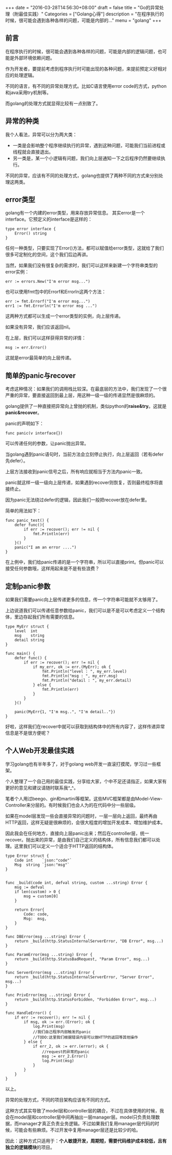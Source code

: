 +++
date = "2016-03-28T14:56:30+08:00"
draft = false
title = "Go的异常处理（附最佳实践）"
Categories = ["Golang心得"]
description = "在程序执行的时候，很可能会遇到各种各样的问题，可能是内部的..."
menu = "golang"
+++

## 前言

在程序执行的时候，很可能会遇到各种各样的问题，可能是内部的逻辑问题，也可能是外部环境依赖问题。

作为开发者，要提前考虑到程序执行时可能出现的各种问题，来提前预定义好相对应的处理逻辑。

不同的语言，有不同的异常处理方式。比如C语言使用error code的方式，python和java采用try机制等。

而golang的处理方式就显得比较有一点别致了。


## 异常的种类

我个人看法，异常可以分为两大类：

- 一类是会影响整个程序继续执行的异常，遇到这种问题，可能我们当前进程或线程就会直接退出。
- 另一类是，某一个小逻辑有问题，我们向上层通知一下之后程序仍然要继续执行。

不同的异常，应该有不同的处理方式，golang也提供了两种不同的方式来分别处理这两类。

## error类型

golang有一个内建的error类型，用来存放异常信息。
其实error是一个interface。它预定义的interface是这样的：

    type error interface {
	    Error() string
    }

任何一种类型，只要实现了Error()方法，都可以赋值给error类型，这就给了我们很多可定制化的空间，这个我们后边再讲。

当然，如果我们没有很复杂的需求时，我们可以这样来新建一个字符串类型的error实例：

    err := errors.New("I'm error msg...")

也可以使用fmt包中的Errorf和Errorln这两个方法：

    err := fmt.Errorf("I'm error msg...")
    err1 := fmt.Errorln("I'm error msg ...")

这两种方式都可以生成一个error类型的实例，向上层传递。

如果没有异常，我们应该返回nil。

在上层，我们可以这样获得异常的详情：

    msg := err.Error()

这就是error最简单的向上层传递。

## 简单的panic与recover

考虑这种情况：如果我们的调用栈比较深。在最底层的方法中，我们发现了一个很严重的异常，要直接返回到最上层，用这种一级一级的传递显然是很麻烦的。

golang提供了一种直接把异常向上曾抛的机制，类似python的**raise&try**。这就是**panic&recover**。

panic的声明如下：

    func panic(v interface{})

可以传递任何的参数，让panic抛出异常。

当golang遇到panic语句时，当前方法会立刻停止执行，向上层返回（若有defer先defer）。

上层方法接收到panic信号之后，所有响应就相当于方法内panic一致。

panic就这样一级一级向上层传递，如果遇到recover则恢复，否则最终程序将直接终止。

因为panic无法绕过defer的逻辑，因此我们一般把recover放在defer里。

简单的用法如下：

    func panic_test() {
        defer func(){
	    	if err := recover(); err != nil {
				fmt.Println(err)
			}    
        }()
		panic("I am an error ....")
    }

在上例中，我们给panic传递的是一个字符串，所以可以直接print。但panic可以接受任何参数哦，这样用起来是不是有些浪费？

## 定制panic参数

如果我们需要panic向上层传递更多的信息，传一个字符串可能就不太够用了。

上边说道我们可以传递任意参数给panic，我们可以是不是可以考虑定义一个结构体，里边存起我们所有需要的信息。

    type MyErr struct {
		level  int
		msg    string
		detail string
	}

	func main() {
		defer func() {
			if err := recover(); err != nil {
				if my_err, ok := err.(MyErr); ok {
					fmt.Println("level : ", my_err.level)
					fmt.Println("msg : ", my_err.msg)
					fmt.Println("detail : ", my_err.detail)
				} else {
					fmt.Println(err)
				}
			}
		}()

		panic(MyErr{1, "I'm msg..", "I'm detail.."})
	}

好啦，这样我们在recover中就可以获取到结构体中的所有内容了，这样传递异常信息是不是很方便呢？

## 个人Web开发最佳实践

学习golang也有半年多了，对于golang web开发一直滚打摸爬，学习过一些框架。

个人整理了一个自己用的最佳实践，分享给大家，个中不足还请指正，如果大家有更好的意见和建议请随时联系我^_^。

笔者个人用过beego、gin和martini等框架。这些MVC框架都是由Model-View-Controller来分层的。有时候我们也会人为的在代码中分一些层级。

如果在model层发现一些会直接异常的问题时，一层一层向上返回，最终再由HTTP返回，这样无疑是很麻烦的，会很大程度的增加开发成本、增加维护成本。

因此我会在任何地方，直接向上层panic出来；然后在controller层，统一recover。抛出来的异常，是由我们自己定义的结构体，所有信息我们都可以处理。这里我们可以定义一个适合于HTTP返回的结构体。

    type Error struct {
		Code int    `json:"code"`
		Msg  string `json:"msg"`
	}


	func _build(code int, defval string, custom ...string) Error {
		msg := defval
		if len(custom) > 0 {
			msg = custom[0]
		}

		return Error{
			Code: code,
			Msg:  msg,
		}
	}

	func DBError(msg ...string) Error {
		return _build(http.StatusInternalServerError, "DB Error", msg...)
	}

	func ParamError(msg ...string) Error {
		return _build(http.StatusBadRequest, "Param Error", msg...)
	}

	func ServerError(msg ...string) Error {
		return _build(http.StatusInternalServerError, "Server Error", msg...)
	}

	func PrivError(msg ...string) Error {
		return _build(http.StatusForbidden, "Forbidden Error", msg...)
	}

	func HandleError() {
		if err := recover(); err != nil {
			if msg, ok := err.(Error); ok {
				log.Print(msg)
				//我们自己程序内部触发的panic
				//TODO:这里我们根据错误内容可以做HTTP的返回等其他操作
			} else {
				if err_2, ok := err.(error); ok {
					//request的异常的panic
					msg := err_2.Error()
					log.Print(msg)
				}
			}
		}
	}	

以上。

异常的处理方式，不同的项目架构应该有不同的方式。

这种方式其实导致了model层和controller层的耦合，不过在具体使用的时候，我会在model层和controller层中间再抽出一层manager层。model只负责处理数据，而manager才真正负责业务逻辑。不过如果我们复用manager层代码的时候，可能会有些麻烦。不过开发中复用manager层还是比较少的哈。

因此：这种方式只适用于：**个人敏捷开发，周期短，需要代码维护成本较低，且有独立的逻辑模块**的项目。

